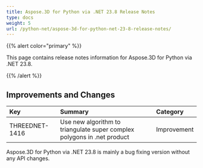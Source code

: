 ```yaml
---
title: Aspose.3D for Python via .NET 23.8 Release Notes
type: docs
weight: 5
url: /python-net/aspose-3d-for-python-net-23-8-release-notes/
---
```


{{% alert color="primary" %}}

This page contains release notes information for Aspose.3D for Python via .NET 23.8.

{{% /alert %}}
## **Improvements and Changes**

|**Key**|**Summary**|**Category**|
| :- | :- | :- |
| THREEDNET-1416 | Use new algorithm to triangulate super complex polygons in .net product| Improvement |

Aspose.3D for Python via .NET 23.8 is mainly a bug fixing version without any API changes.
